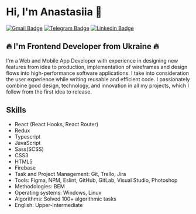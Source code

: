 <!--
**Anastasiia-Svintsova/Anastasiia-Svintsova** is a ✨ _special_ ✨ repository because its `README.md` (this file) appears on your GitHub profile.

Here are some ideas to get you started:

- 🔭 I’m currently working on ...
- 🌱 I’m currently learning ...
- 👯 I’m looking to collaborate on ...
- 🤔 I’m looking for help with ...
- 💬 Ask me about ...
- 📫 How to reach me: ...
- 😄 Pronouns: ...
- ⚡ Fun fact: ...
-->

# Hi, I'm Anastasiia 👋

[![Gmail Badge](https://img.shields.io/badge/-svintsova.nastya@gmail.com-c14438?style=flat&logo=Gmail&logoColor=white&link=mailto:svintsova.nastya@gmail.com)](mailto:svintsova.nastya@gmail.com)
[![Telegram Badge](https://img.shields.io/badge/-@sv__anastasiia-0088cc?style=flat&logo=telegram&labelColor=0088cc&link=https://t.me/sv_anastasiia)](https://t.me/sv_anastasiia)
[![Linkedin Badge](https://img.shields.io/badge/-anastasiia--svintsova-blue?style=flat&logo=linkedin&labelColor=blue&link=https://www.linkedin.com/in/anastasiia-svintsova-510a33172/)](https://www.linkedin.com/in/anastasiia-svintsova-510a33172/)

##  🔥 I'm Frontend Developer from Ukraine 🔥

I'm a Web and Mobile App Developer with experience in designing new features from idea to production, implementation of wireframes and design flows into high-performance software applications. I take into consideration the user experience while writing reusable and efficient code. I passionately combine good design, technology, and innovation in all my projects, which I follow from the first idea to release.

## Skills
* React (React Hooks, React Router)
* Redux
* Typescript
* JavaScript
* Sass(SCSS)
* CSS3
* HTML5
* Firebase
* Task and Project Management: Git, Trello, Jira
* Tools: Figma, NPM, Eslint, GitHub, GitLab, Visual Studio, Photoshop
* Methodologies: BEM
* Operating systems: Windows, Linux
* Algorithms: Solved 100+ algorithmic tasks 
* English: Upper-Intermediate




